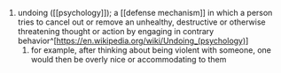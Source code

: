 1. undoing ([[psychology]]); a [[defense mechanism]] in which a person tries to cancel out or remove an unhealthy, destructive or otherwise threatening thought or action by engaging in contrary behavior^[https://en.wikipedia.org/wiki/Undoing_(psychology)]
	1. for example, after thinking about being violent with someone, one would then be overly nice or accommodating to them